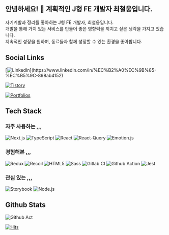## 안녕하세요! 👋  계획적인 J형 FE 개발자 최철웅입니다.
자기계발과 정리를 좋아하는 J형 FE 개발자, 최철웅입니다. <br />
개발을 통해 가치 있는 서비스를 만들어 좋은 영향력을 끼치고 싶은 생각을 가지고 있습니다. <br />
지속적인 성장을 원하며, 동료들과 함께 성장할 수 있는 환경을 좋아합니다.

## Social Links

[![LinkedIn](https://img.shields.io/badge/-Linkedin-1456b6?style=for-the-badge&logo=linkedin")](https://www.linkedin.com/in/%EC%B2%A0%EC%9B%85-%EC%B5%9C-898ab4152)

[![Tistory](https://img.shields.io/badge/-Blog-ff8b64?style=for-the-badge&logo=tistory)](https://cheolsker.tistory.com)

[![Portfolios](https://img.shields.io/badge/-Portfolios-db0000?style=for-the-badge&logo=notion)](https://www.notion.so/cheolsker/Portfolios-26e4b32ca20b49028c4d2ba13860420c)


## Tech Stack
### 자주 사용하는 ,,,
![Next.js](https://img.shields.io/badge/-Nextjs-000000?style=for-the-badge&logo=next.js)
![TypeScript](https://img.shields.io/badge/-TypeScript-007ACC?style=for-the-badge&logo=typescript&logoColor=white)
![React](https://img.shields.io/badge/-React-222222?style=for-the-badge&logo=react)
![React-Query](https://img.shields.io/badge/-react_query-142111?style=for-the-badge&logo=react-query)
![Emotion.js](https://img.shields.io/badge/-Emotion.js-f8c7da?style=for-the-badge&logo=emotion.js)

### 경험해본 ,,,
![Redux](https://img.shields.io/badge/-redux-000000?style=for-the-badge&logo=redux)
![Recoil](https://img.shields.io/badge/-recoil-000000?style=for-the-badge&logo=recoil)
![HTML5](https://img.shields.io/badge/-HTML5-F05032?style=for-the-badge&logo=html5&logoColor=ffffff)
![Sass](https://img.shields.io/badge/-Sass-f8c7da?style=for-the-badge&logo=sass)
![Gitlab CI](https://img.shields.io/badge/-gitlab_ci-ff8b64?style=for-the-badge&logo=gitlab)
![Github Action](https://img.shields.io/badge/-github_action-db0000?style=for-the-badge&logo=github)
![Jest](https://img.shields.io/badge/-jest-65d786?style=for-the-badge&logo=jest)

### 관심 있는 ,,,
![Storybook](https://img.shields.io/badge/-storybook-f8c7da?style=for-the-badge&logo=storybook)
![Node.js](https://img.shields.io/badge/-node.js-65d786?style=for-the-badge&logo=node)



## Github Stats
![Github Act](https://github-readme-stats.vercel.app/api?username=CheolWoongChoi&show_icons=true&theme=radical)



[![Hits](https://hits.seeyoufarm.com/api/count/incr/badge.svg?url=https%3A%2F%2Fgithub.com%2FCheolWoongChoi&count_bg=%2379C83D&title_bg=%23969090&icon=&icon_color=%23E7E7E7&title=hits&edge_flat=false)](https://hits.seeyoufarm.com)
